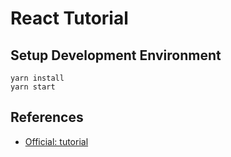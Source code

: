 # React Tutorial


## Setup Development Environment
```
yarn install
yarn start
```


## References
* [Official: tutorial](https://reactjs.org/tutorial/tutorial.html)


